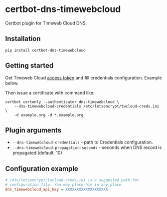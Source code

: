 # certbot-dns-timewebcloud
Certbot plugin for Timeweb Cloud DNS.

## Installation
```commandline
pip install certbot-dns-timewebcloud
```

## Getting started
Get Timeweb Cloud [access token](https://timeweb.cloud/my/api-keys) and fill credentials configuration.
Example below.

Then issue a certificate with command like:
```commandline
certbot certonly --authenticator dns-timewebcloud \
    --dns-timewebcloud-credentials /etc/letsencrypt/twcloud-creds.ini \
    -d example.org -d *.example.org
```

## Plugin arguments
- `--dns-timewebcloud-credentials` - path to Credentials configuration.
- `--dns-timewebcloud-propagation-seconds` - seconds when DNS record is propagated (default: 10)

## Configuration example
```ini
# /etc/letsencrypt/twcloud-creds.ini is a suggested path for
# configuration file. You may place him in any place.
dns_timewebcloud_api_key = XXXXXXXXXXXXXXXXXXX
```
